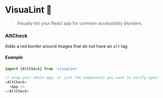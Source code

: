 # VisuaLint 👀  
> Visually lint your React app for common accessibility blunders

### AltCheck
Adds a red border around images that do not have an `alt` tag

##### Example
```javascript
import {AltCheck} from 'visualint'

// wrap your whole app, or just the components you want to verify against
<AltCheck>
  <App />
</AltCheck>
```
